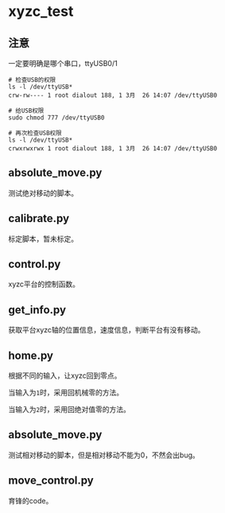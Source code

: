 # xyzc_test

## 注意
一定要明确是哪个串口，ttyUSB0/1
```
# 检查USB的权限
ls -l /dev/ttyUSB*
crw-rw---- 1 root dialout 188, 1 3月  26 14:07 /dev/ttyUSB0

# 给USB权限
sudo chmod 777 /dev/ttyUSB0

# 再次检查USB权限
ls -l /dev/ttyUSB*
crwxrwxrwx 1 root dialout 188, 1 3月  26 14:07 /dev/ttyUSB0
```

## absolute_move.py
测试绝对移动的脚本。

## calibrate.py
标定脚本，暂未标定。

## control.py
xyzc平台的控制函数。

## get_info.py
获取平台xyzc轴的位置信息，速度信息，判断平台有没有移动。

## home.py
根据不同的输入，让xyzc回到零点。

当输入为`1`时，采用回机械零的方法。

当输入为`2`时，采用回绝对值零的方法。

## absolute_move.py
测试相对移动的脚本，但是相对移动不能为0，不然会出bug。

## move_control.py
育锋的code。